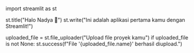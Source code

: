 import streamlit as st

st.title("Halo Nadya 👋")
st.write("Ini adalah aplikasi pertama kamu dengan Streamlit!")

uploaded_file = st.file_uploader("Upload file proyek kamu")
if uploaded_file is not None:
    st.success(f"File '{uploaded_file.name}' berhasil diupload.")
